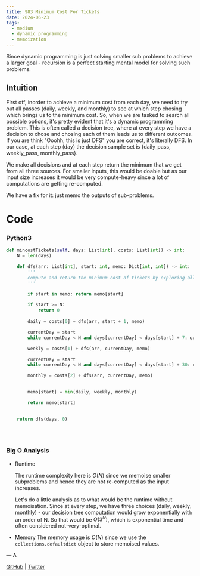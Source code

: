 ```yaml
---
title: 983 Minimum Cost For Tickets
date: 2024-06-23
tags:
  - medium
  - dynamic programming
  - memoization
---
```


Since dynamic programming is just solving smaller sub problems to achieve a larger goal - recursion is a perfect starting mental model for solving such problems.

## Intuition

First off, inorder to achieve a minimum cost from each day, we need to try out all passes (daily, weekly, and monthly) to see at which step chosing which brings us to the minimum cost.
So, when we are tasked to search all possible options, it's pretty evident that it's a dynamic programming problem. This is often called a decision tree, where at every step we have a decision to chose and chosing each of them leads us to different outcomes. If you are think "Ooohh, this is just DFS" you are correct, it's literally DFS. In our case, at each step (day) the decision sample set is {daily_pass, weekly_pass, monthly_pass}.

We make all decisions and at each step return the minimum that we get from all three sources. For smaller inputs, this would be doable but as our input size increases it would be very compute-heavy since a lot of computations are getting re-computed.

We have a fix for it: just memo the outputs of sub-problems.


# Code

### Python3

```python
def mincostTickets(self, days: List[int], costs: List[int]) -> int:
    N = len(days)

    def dfs(arr: List[int], start: int, memo: Dict[int, int]) -> int:
        '''
        compute and return the minimum cost of tickets by exploring all three possibilities (daily/weekly/monthly pass) on a day
        '''

        if start in memo: return memo[start]

        if start >= N:
            return 0
        
        daily = costs[0] + dfs(arr, start + 1, memo)

        currentDay = start
        while currentDay < N and days[currentDay] < days[start] + 7: currentDay += 1

        weekly = costs[1] + dfs(arr, currentDay, memo)

        currentDay = start
        while currentDay < N and days[currentDay] < days[start] + 30: currentDay += 1

        monthly = costs[2] + dfs(arr, currentDay, memo)
        

        memo[start] = min(daily, weekly, monthly)

        return memo[start]

    
    return dfs(days, 0)

        
        

```

### Big O Analysis

- Runtime

  The runtime complexity here is $O(N)$ since we memoise smaller subproblems and hence they are not re-computed as the input increases.

  Let's do a little analysis as to what would be the runtime without memoisation. Since at every step, we have three choices (daily, weekly, monthly) - our decision tree computation would grow exponentially with an order of N. So that would be $O(3^N)$, which is exponential time and often considered not-very-optimal.


- Memory
  The memory usage is $O(N)$ since we use the `collections.defaultdict` object to store memoised values.


— A

[GitHub](https://github.com/AtharvaKamble) | [Twitter](https://twitter.com/AtharvaKamble07)
